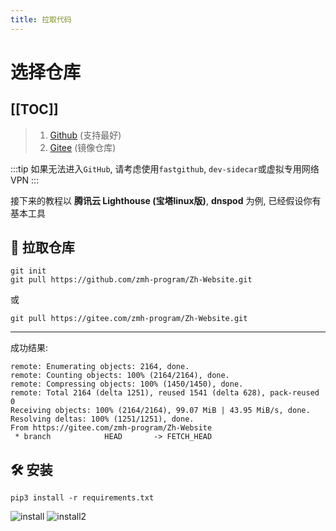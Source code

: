 ```yaml
---
title: 拉取代码
---
```

# 选择仓库
[[TOC]]
---
> 1. [Github](https://github.com/zmh-program/Zh-Website) (支持最好)
> 2. [Gitee](https://gitee.com/zmh-program/Zh-Website) (镜像仓库)

:::tip
如果无法进入`GitHub`, 请考虑使用`fastgithub`, `dev-sidecar`或虚拟专用网络VPN
:::

接下来的教程以 **腾讯云 Lighthouse (宝塔linux版)**, **dnspod** 为例, 已经假设你有基本工具

## 🎃 拉取仓库

```commandline
git init
git pull https://github.com/zmh-program/Zh-Website.git
```
或
```
git pull https://gitee.com/zmh-program/Zh-Website.git
```

---
成功结果:
```commandline
remote: Enumerating objects: 2164, done.
remote: Counting objects: 100% (2164/2164), done.
remote: Compressing objects: 100% (1450/1450), done.
remote: Total 2164 (delta 1251), reused 1541 (delta 628), pack-reused 0
Receiving objects: 100% (2164/2164), 99.07 MiB | 43.95 MiB/s, done.
Resolving deltas: 100% (1251/1251), done.
From https://gitee.com/zmh-program/Zh-Website
 * branch            HEAD       -> FETCH_HEAD
```

## 🛠 安装
```commandline
pip3 install -r requirements.txt
```
![install](/quickstart/install.png)
![install2](/quickstart/install2.png)

